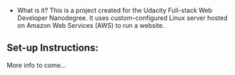* What is it?
This is a project created for the Udacity Full-stack Web Developer
Nanodegree.  It uses custom-configured Linux server hosted on Amazon Web
Services (AWS) to run a website.

## Set-up Instructions:
More info to come...